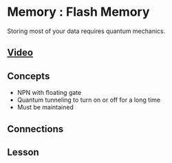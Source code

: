 # Memory : Flash Memory
Storing most of your data requires quantum mechanics.

## [Video](https://vimeo.com/1033230293)

## Concepts
- NPN with floating gate
- Quantum tunneling to turn on or off for a long time
- Must be maintained

## Connections

## Lesson
